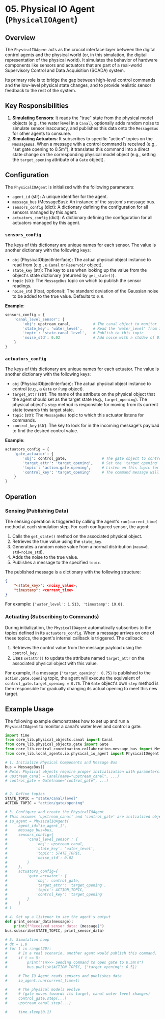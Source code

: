 # 05. Physical IO Agent (`PhysicalIOAgent`)

## Overview

The `PhysicalIOAgent` acts as the crucial interface layer between the digital control agents and the physical world (or, in this simulation, the digital representation of the physical world). It simulates the behavior of hardware components like sensors and actuators that are part of a real-world Supervisory Control and Data Acquisition (SCADA) system.

Its primary role is to bridge the gap between high-level control commands and the low-level physical state changes, and to provide realistic sensor feedback to the rest of the system.

## Key Responsibilities

1.  **Simulating Sensors**: It reads the "true" state from the physical model objects (e.g., the water level in a `Canal`), optionally adds random noise to simulate sensor inaccuracy, and publishes this data onto the `MessageBus` for other agents to consume.
2.  **Simulating Actuators**: It subscribes to specific "action" topics on the `MessageBus`. When a message with a control command is received (e.g., "set gate opening to 0.5m"), it translates this command into a direct state change on the corresponding physical model object (e.g., setting the `target_opening` attribute of a `Gate` object).

## Configuration

The `PhysicalIOAgent` is initialized with the following parameters:

-   `agent_id` (str): A unique identifier for the agent.
-   `message_bus` (MessageBus): An instance of the system's message bus.
-   `sensors_config` (dict): A dictionary defining the configuration for all sensors managed by this agent.
-   `actuators_config` (dict): A dictionary defining the configuration for all actuators managed by this agent.

### `sensors_config`

The keys of this dictionary are unique names for each sensor. The value is another dictionary with the following keys:

-   `obj` (PhysicalObjectInterface): The actual physical object instance to read from (e.g., a `Canal` or `Reservoir` object).
-   `state_key` (str): The key to use when looking up the value from the object's state dictionary (returned by `get_state()`).
-   `topic` (str): The `MessageBus` topic on which to publish the sensor readings.
-   `noise_std` (float, optional): The standard deviation of the Gaussian noise to be added to the true value. Defaults to `0.0`.

**Example:**

```python
sensors_config = {
    'canal_level_sensor': {
        'obj': upstream_canal,          # The canal object to monitor
        'state_key': 'water_level',     # Read the 'water_level' from its state
        'topic': 'state.canal.level',   # Publish to this topic
        'noise_std': 0.02               # Add noise with a stddev of 0.02m
    }
}
```

### `actuators_config`

The keys of this dictionary are unique names for each actuator. The value is another dictionary with the following keys:

-   `obj` (PhysicalObjectInterface): The actual physical object instance to control (e.g., a `Gate` or `Pump` object).
-   `target_attr` (str): The name of the attribute on the physical object that the agent should set as the target state (e.g., `target_opening`). The physical object's `step` method is responsible for moving from its current state towards this target state.
-   `topic` (str): The `MessageBus` topic to which this actuator listens for commands.
-   `control_key` (str): The key to look for in the incoming message's payload to find the desired control value.

**Example:**

```python
actuators_config = {
    'gate_actuator': {
        'obj': control_gate,                # The gate object to control
        'target_attr': 'target_opening',    # Set the 'target_opening' attribute on the gate
        'topic': 'action.gate.opening',     # Listen on this topic for commands
        'control_key': 'target_opening'     # The command message will contain this key
    }
}
```

## Operation

### Sensing (Publishing Data)

The sensing operation is triggered by calling the agent's `run(current_time)` method at each simulation step. For each configured sensor, the agent:
1.  Calls the `get_state()` method on the associated physical object.
2.  Retrieves the true value using the `state_key`.
3.  Generates a random noise value from a normal distribution (`mean=0`, `std=noise_std`).
4.  Adds the noise to the true value.
5.  Publishes a message to the specified `topic`.

The published message is a dictionary with the following structure:
```json
{
    "<state_key>": <noisy_value>,
    "timestamp": <current_time>
}
```
For example: `{'water_level': 1.513, 'timestamp': 10.0}`.

### Actuating (Subscribing to Commands)

During initialization, the `PhysicalIOAgent` automatically subscribes to the topics defined in its `actuators_config`. When a message arrives on one of these topics, the agent's internal callback is triggered. The callback:
1.  Retrieves the control value from the message payload using the `control_key`.
2.  Uses `setattr()` to update the attribute named `target_attr` on the associated physical object with this value.

For example, if a message `{'target_opening': 0.75}` is published to the `action.gate.opening` topic, the agent will execute the equivalent of `control_gate.target_opening = 0.75`. The `Gate` object's own `step` method is then responsible for gradually changing its actual opening to meet this new target.

## Example Usage

The following example demonstrates how to set up and run a `PhysicalIOAgent` to monitor a canal's water level and control a gate.

```python
import time
from core_lib.physical_objects.canal import Canal
from core_lib.physical_objects.gate import Gate
from core_lib.central_coordination.collaboration.message_bus import MessageBus
from core_lib.local_agents.io.physical_io_agent import PhysicalIOAgent

# 1. Initialize Physical Components and Message Bus
bus = MessageBus()
# Note: Physical objects require proper initialization with parameters.
# upstream_canal = Canal(name="upstream_canal", ...)
# control_gate = Gate(name="control_gate", ...)


# 2. Define topics
STATE_TOPIC = "state/canal/level"
ACTION_TOPIC = "action/gate/opening"

# 3. Configure and create the PhysicalIOAgent
# This assumes 'upstream_canal' and 'control_gate' are initialized objects.
# io_agent = PhysicalIOAgent(
#     agent_id="io_agent_1",
#     message_bus=bus,
#     sensors_config={
#         'canal_level_sensor': {
#             'obj': upstream_canal,
#             'state_key': 'water_level',
#             'topic': STATE_TOPIC,
#             'noise_std': 0.02
#         }
#     },
#     actuators_config={
#         'gate_actuator': {
#             'obj': control_gate,
#             'target_attr': 'target_opening',
#             'topic': ACTION_TOPIC,
#             'control_key': 'target_opening'
#         }
#     }
# )

# 4. Set up a listener to see the agent's output
def print_sensor_data(message):
    print(f"Received sensor data: {message}")
bus.subscribe(STATE_TOPIC, print_sensor_data)

# 5. Simulation Loop
# dt = 1.0
# for t in range(20):
#     # In a real scenario, another agent would publish this command.
#     if t == 5:
#         print("\n>>> Sending command to open gate to 0.5m\n")
#         bus.publish(ACTION_TOPIC, {'target_opening': 0.5})

#     # The IO Agent reads sensors and publishes data
#     io_agent.run(current_time=t)

#     # The physical models evolve
#     # (gate moves towards its target, canal water level changes)
#     control_gate.step(...)
#     upstream_canal.step(...)

#     time.sleep(0.1)
```
